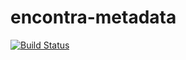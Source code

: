 encontra-metadata
=================
[![Build Status](https://encontra.ci.cloudbees.com/buildStatus/icon?job=encontra-metadata)](https://encontra.ci.cloudbees.com/job/encontra-metadata/)
